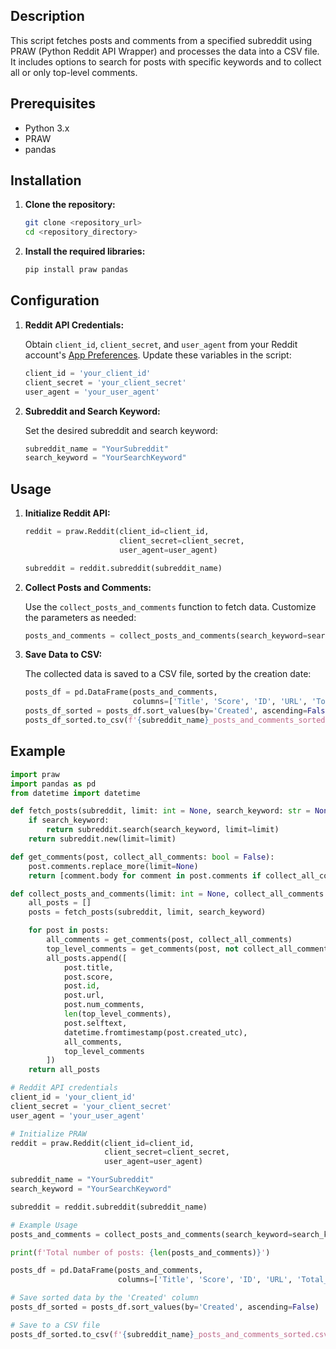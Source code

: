 ## Description

This script fetches posts and comments from a specified subreddit using PRAW (Python Reddit API Wrapper) and processes the data into a CSV file. It includes options to search for posts with specific keywords and to collect all or only top-level comments.

## Prerequisites

- Python 3.x
- PRAW
- pandas

## Installation

1. **Clone the repository:**

    ```sh
    git clone <repository_url>
    cd <repository_directory>
    ```

2. **Install the required libraries:**

    ```sh
    pip install praw pandas
    ```

## Configuration

1. **Reddit API Credentials:**

    Obtain `client_id`, `client_secret`, and `user_agent` from your Reddit account's [App Preferences](https://www.reddit.com/prefs/apps). Update these variables in the script:

    ```python
    client_id = 'your_client_id'
    client_secret = 'your_client_secret'
    user_agent = 'your_user_agent'
    ```

2. **Subreddit and Search Keyword:**

    Set the desired subreddit and search keyword:

    ```python
    subreddit_name = "YourSubreddit"
    search_keyword = "YourSearchKeyword"
    ```

## Usage

1. **Initialize Reddit API:**

    ```python
    reddit = praw.Reddit(client_id=client_id,
                         client_secret=client_secret,
                         user_agent=user_agent)

    subreddit = reddit.subreddit(subreddit_name)
    ```

2. **Collect Posts and Comments:**

    Use the `collect_posts_and_comments` function to fetch data. Customize the parameters as needed:

    ```python
    posts_and_comments = collect_posts_and_comments(search_keyword=search_keyword, limit=None, collect_all_comments=False)
    ```

3. **Save Data to CSV:**

    The collected data is saved to a CSV file, sorted by the creation date:

    ```python
    posts_df = pd.DataFrame(posts_and_comments,
                            columns=['Title', 'Score', 'ID', 'URL', 'Total_Num_Comments', 'Num_Top_Level_Comments', 'Body', 'Created', 'Comments_all', 'Comments_top_level'])
    posts_df_sorted = posts_df.sort_values(by='Created', ascending=False)
    posts_df_sorted.to_csv(f'{subreddit_name}_posts_and_comments_sorted.csv', index=False, encoding='utf-8')
    ```

## Example

```python
import praw
import pandas as pd
from datetime import datetime

def fetch_posts(subreddit, limit: int = None, search_keyword: str = None):
    if search_keyword:
        return subreddit.search(search_keyword, limit=limit)
    return subreddit.new(limit=limit)

def get_comments(post, collect_all_comments: bool = False):
    post.comments.replace_more(limit=None)
    return [comment.body for comment in post.comments if collect_all_comments or comment.is_root]

def collect_posts_and_comments(limit: int = None, collect_all_comments: bool = False, search_keyword: str = None):
    all_posts = []
    posts = fetch_posts(subreddit, limit, search_keyword)

    for post in posts:
        all_comments = get_comments(post, collect_all_comments)
        top_level_comments = get_comments(post, not collect_all_comments)
        all_posts.append([
            post.title,
            post.score,
            post.id,
            post.url,
            post.num_comments,
            len(top_level_comments),
            post.selftext,
            datetime.fromtimestamp(post.created_utc),
            all_comments,
            top_level_comments
        ])
    return all_posts

# Reddit API credentials
client_id = 'your_client_id'
client_secret = 'your_client_secret'
user_agent = 'your_user_agent'

# Initialize PRAW
reddit = praw.Reddit(client_id=client_id,
                     client_secret=client_secret,
                     user_agent=user_agent)

subreddit_name = "YourSubreddit"
search_keyword = "YourSearchKeyword"

subreddit = reddit.subreddit(subreddit_name)

# Example Usage
posts_and_comments = collect_posts_and_comments(search_keyword=search_keyword, limit=None, collect_all_comments=False)

print(f'Total number of posts: {len(posts_and_comments)}')

posts_df = pd.DataFrame(posts_and_comments,
                        columns=['Title', 'Score', 'ID', 'URL', 'Total_Num_Comments', 'Num_Top_Level_Comments', 'Body', 'Created', 'Comments_all', 'Comments_top_level'])

# Save sorted data by the 'Created' column
posts_df_sorted = posts_df.sort_values(by='Created', ascending=False)

# Save to a CSV file
posts_df_sorted.to_csv(f'{subreddit_name}_posts_and_comments_sorted.csv', index=False, encoding='utf-8')
